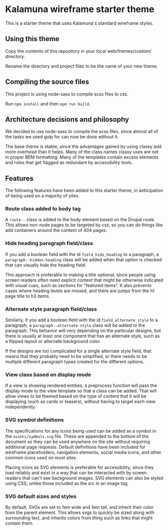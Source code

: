 # Kalamuna wireframe starter theme

This is a starter theme that uses Kalamuna's standard wireframe styles.

## Using this theme

Copy the contents of this repository in your local web/themes/custom/ directory.

Rename the directory and project files to be the name of your new theme.

## Compiling the source files

This project is using node-sass to compile scss files to css.

Run `npm install` and then `npm run build`.

## Architecture decisions and philosophy

We decided to use node-sass to compile the scss files, since almost all of the tasks we used gulp for can now be done without it.

The base theme is stable, since the advantages gained by using classy add more overhead than it helps. Many of the class names classy uses are not in proper BEM formatting. Many of the templates contain excess elements and roles that get flagged as redundant by accessibility tools.

## Features

The following features have been added to this starter theme, in anticipation of being used on a majority of sites.

### Route class added to body tag

A `route--` class is added to the body element based on the Drupal route. This allows non-node pages to be targeted by css, so you can do things like add containers around the content of 404 pages.

### Hide heading paragraph field/class

If you add a boolean field with the id `field_hide_heading` to a paragraph, a `paragraph--hidden-heading` class will be added when that option is checked that can visually hide the heading field.

This approach is preferable to making a title optional, since people using screen readers often need explicit context that might be otherwise indicated with visual cues, such as sections for "featured items". It also prevents cases where heading levels are missed, and there are jumps from the h1 page title to h3 items.

### Alternate style paragraph field/class

Similarly, if you add a boolean field with the id `field_alternate_style` to a paragraph, a `paragraph--alternate-style` class will be added to the paragraph. This behavior will very depending on the particular designs, but there is usually at least one component that has an alternate style, such as a flipped layout or alternate background color.

If the designs are too complicated for a single alternate style field, that means that they probably need to be simplified, or there needs to be multiple different paragraph types created for the different options.

### View class based on display mode

If a view is showing rendered entities, a preprocess function will pass the display mode to the view template so that a class can be added. That will allow views to be themed based on the type of content that it will be displaying (such as cards or teasers), without having to target each view independently.

### SVG symbol definitions

The specifications for any icons being used can be added as a symbol in the `assets/symbols.svg` file. These are appended to the bottom of the document so they can be used anywhere on the site without requiring additional page requests. Default definitions have been included for wireframe placeholders, navigation elements, social media icons, and other common icons used on most sites.

Placing icons as SVG elements is preferable for accessibility, since they load reliably and exist in a way that can be interacted with by screen readers that can't see background images. SVG elements can also be styled using CSS, unlike those included as the src in an image tag.

### SVG default sizes and styles

By default, SVGs are set to 1em wide and 1em tall, and inherit their color from the parent element. This allows svgs to quickly be sized along with surrounding text, and inherits colors from thing such as links that might contain them.

